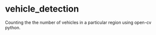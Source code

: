 # vehicle_detection
Counting the the number of vehicles in a particular region using open-cv python.
